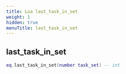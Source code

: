 ```yaml
---
title: Lua last_task_in_set
weight: 1
hidden: true
menuTitle: last_task_in_set
---
```

## last_task_in_set
```lua
eq.last_task_in_set(number task_set) -- int
```